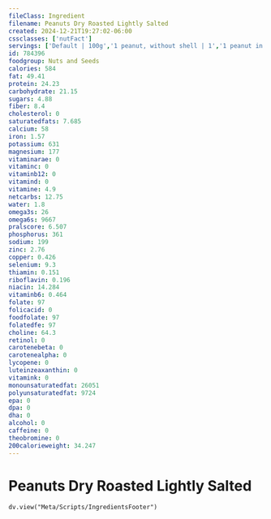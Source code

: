 ```yaml
---
fileClass: Ingredient
filename: Peanuts Dry Roasted Lightly Salted
created: 2024-12-21T19:27:02-06:00
cssclasses: ['nutFact']
servings: ['Default | 100g','1 peanut, without shell | 1','1 peanut in shell, yields | 2','1 peanut, nfs | 1','1 cup, without shell, ns as to form | 146','1 cup, in shell, yields | 51','1 cup, nfs | 146','1 oz, without shell, ns as to form | 28','1 oz, in shell, yields | 21','1 oz, nfs | 28']
id: 784396
foodgroup: Nuts and Seeds
calories: 584
fat: 49.41
protein: 24.23
carbohydrate: 21.15
sugars: 4.88
fiber: 8.4
cholesterol: 0
saturatedfats: 7.685
calcium: 58
iron: 1.57
potassium: 631
magnesium: 177
vitaminarae: 0
vitaminc: 0
vitaminb12: 0
vitamind: 0
vitamine: 4.9
netcarbs: 12.75
water: 1.8
omega3s: 26
omega6s: 9667
pralscore: 6.507
phosphorus: 361
sodium: 199
zinc: 2.76
copper: 0.426
selenium: 9.3
thiamin: 0.151
riboflavin: 0.196
niacin: 14.284
vitaminb6: 0.464
folate: 97
folicacid: 0
foodfolate: 97
folatedfe: 97
choline: 64.3
retinol: 0
carotenebeta: 0
carotenealpha: 0
lycopene: 0
luteinzeaxanthin: 0
vitamink: 0
monounsaturatedfat: 26051
polyunsaturatedfat: 9724
epa: 0
dpa: 0
dha: 0
alcohol: 0
caffeine: 0
theobromine: 0
200calorieweight: 34.247
---
```


# Peanuts Dry Roasted Lightly Salted

```dataviewjs
dv.view("Meta/Scripts/IngredientsFooter")
```